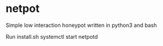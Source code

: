 # netpot
Simple low interaction honeypot written in python3 and bash

Run install.sh
systemctl start netpotd
